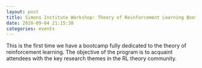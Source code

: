 ```yaml
---
layout: post
title: Simons Institute Workshop: Theory of Reinforcement Learning Boot Camp
date: 2020-09-04 21:15:38
categories: events
---
```


This is the first time we have a bootcamp fully dedicated to the theory of reinforcement learning. The objective of the program is to acquaint attendees with the key research themes in the RL theory community.
